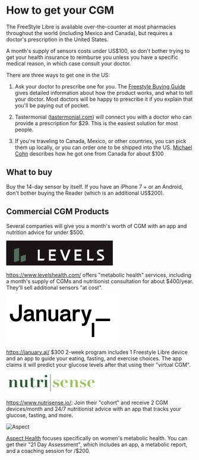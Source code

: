 # How to get your CGM

The FreeStyle Libre is available over-the-counter at most pharmacies throughout the world (including Mexico and Canada), but requires a doctor's prescription in the United States.

A month's supply of sensors costs under US\$100, so don't bother trying to get your health insurance to reimburse you unless you have a specific medical reason, in which case consult your doctor.

There are three ways to get one in the US:

1.  Ask your doctor to prescribe one for you. The [Freestyle Buying Guide](https://www.freestylelibre.us/support/buying-guide.html) gives detailed information about how the product works, and what to tell your doctor. Most doctors will be happy to prescribe it if you explain that you'll be paying out of pocket.

2.  Tastermonial ([tastermonial.com](https://tastermonial.com/products/cgm-freestyle-libre)) will connect you with a doctor who can provide a prescription for \$29. This is the easiest solution for most people.

3.  If you're traveling to Canada, Mexico, or other countries, you can pick them up locally, or you can order one to be shipped into the US. [Michael Cohn](https://octern.medium.com/how-to-get-a-continuous-glucose-monitor-d48cd229e9ac) describes how he got one from Canada for about \$100

## What to buy

Buy the 14-day sensor by itself. If you have an iPhone 7 + or an Android, don't bother buying the Reader (which is an additional US\$200).

## Commercial CGM Products

Several companies will give you a month's worth of CGM with an app and nutrition advice for under \$500. 

![Levels Health](images/levelshealth-logo.png "Levels Health")

<https://www.levelshealth.com/> offers "metabolic health" services, including a month's supply of CGMs and nutritionist consultation for about \$400/year. They'll sell additional sensors "at cost".

![January, Inc.](images/january-logo.png "January.AI Logo")

<https://january.ai/> \$300 2-week program includes 1 Freestyle Libre device and an app to guide your eating, fasting, and exercise choices. The app claims it will predict your glucose levels after that using their "virtual CGM".

![Nutrisense](images/nutrisense-logo.png "Nutrisense Logo")

<https://www.nutrisense.io/>: Join their "cohort" and receive 2 CGM devices/month and 24/7 nutritionist advice with an app that tracks your glucose, fasting, and more.



![Aspect](https://uploads-ssl.webflow.com/5e185e46d27bcfd7730106db/61ae83248735897617fec36f_logo.svg) 

[Aspect Health](https://aspect-health.com/) focuses specifically on women's metabolic health. You can get their "21 Day Assessment", which includes an app, a metabolic report, and a coaching session for /$200.
